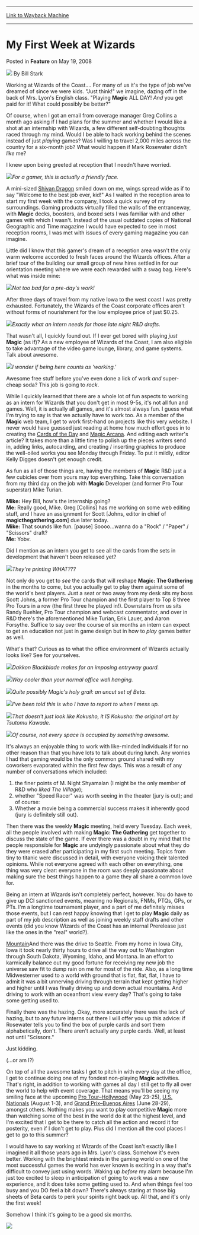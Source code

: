 
---
[Link to Wayback Machine](https://web.archive.org/web/20211023145357/https://magic.wizards.com/en/articles/archive/feature/my-first-week-wizards-2008-05-19)

[_metadata_:wayback_url]:- "https://magic.wizards.com/en/articles/archive/feature/my-first-week-wizards-2008-05-19"
[_metadata_:wayback_raw_url]:- "https://web.archive.org/web/20211023145357id_/https://magic.wizards.com/en/articles/archive/feature/my-first-week-wizards-2008-05-19"
[_metadata_:wayback_capture_timestamp]:- "2021-10-23 14:53:57+00:00"
[_metadata_:description]:- "Working at Wizards of the Coast.... For many of us it's the type of job we've dreamed of since we were kids. `Just think!` we imagine, dazing off in the back of Mrs. Lyon's English class. `Playing Magic ALL DAY! And you get paid for it! What could possibly be better?`Of course, when I got an email from coverage manager Greg Collins a month ago asking if I had plans for the"
[_metadata_:generator]:- "Drupal 7 (http://drupal.org)"
[_metadata_:publish_date]:- "2008-05-19"
---


My First Week at Wizards
========================



 Posted in **Feature**
 on May 19, 2008 






![](https://media.magic.wizards.com/styles/auth_small/public/images/person/authorpic_BillStark.jpg)
By Bill Stark











Working at Wizards of the Coast.... For many of us it's the type of job we've dreamed of since we were kids. "Just think!" we imagine, dazing off in the back of Mrs. Lyon's English class. "Playing **Magic** ALL DAY! *And* you get paid for it! What could possibly be better?"

Of course, when I got an email from coverage manager Greg Collins a month ago asking if I had plans for the summer and whether I would like a shot at an internship with Wizards, a few different self-doubting thoughts raced through my mind. Would I be able to hack working behind the scenes instead of just *playing* games? Was I willing to travel 2,000 miles across the country for a six-month job? What would happen if Mark Rosewater didn't *like* me?

I knew upon being greeted at reception that I needn't have worried.

![](https://media.magic.wizards.com/image_legacy_migration/magic/images/mtgcom/fcpics/features/458_ReceptionDragon.jpg)*For a gamer, this is actually a friendly face.*

A mini-sized [Shivan Dragon](https://gatherer.wizards.com/Pages/Card/Details.aspx?name=Shivan+Dragon) smiled down on me, wings spread wide as if to say "Welcome to the best job ever, kid!" As I waited in the reception area to start my first week with the company, I took a quick survey of my surroundings. Gaming products virtually filled the walls of the entranceway, with **Magic** decks, boosters, and boxed sets I was familiar with and other games with which I wasn't. Instead of the usual outdated copies of National Geographic and Time magazine I would have expected to see in most reception rooms, I was met with issues of every gaming magazine you can imagine.

Little did I know that this gamer's dream of a reception area wasn't the only warm welcome accorded to fresh faces around the Wizards offices. After a brief tour of the building our small group of new hires settled in for our orientation meeting where we were each rewarded with a swag bag. Here's what was inside mine:

![](https://media.magic.wizards.com/image_legacy_migration/magic/images/mtgcom/fcpics/features/458_SwagBag2.jpg)*Not too bad for a pre-day's work!*

After three days of travel from my native Iowa to the west coast I was pretty exhausted. Fortunately, the Wizards of the Coast corporate offices aren't without forms of nourishment for the low employee price of just $0.25.

![](https://media.magic.wizards.com/image_legacy_migration/magic/images/mtgcom/fcpics/features/458_CheapSodaCloseup.jpg)*Exactly what an intern needs for those late night R&D drafts.*

That wasn't all, I quickly found out. If I ever get bored with playing *just* **Magic** (as if)? As a new employee of Wizards of the Coast, I am also eligible to take advantage of the video game lounge, library, and game systems. Talk about awesome.

![](https://media.magic.wizards.com/image_legacy_migration/magic/images/mtgcom/fcpics/features/458_VideoGames.jpg)*I wonder if being here counts as 'working.'*

Awesome free stuff before you've even done a lick of work *and* super-cheap soda? This job is going to *rock*.

While I quickly learned that there are a whole lot of fun aspects to working as an intern for Wizards that you don't get in most 9-5s, it's not all fun and games. Well, it is actually all games, and it's almost always fun. I guess what I'm trying to say is that we actually have to work too. As a member of the **Magic** web team, I get to work first-hand on projects like this very website. I never would have guessed just reading at home how much effort goes in to creating the [Cards of the Day](http://archive.wizards.com/Magic/Magazine/Article.aspx?x=mtgcom/columnarchive&column=CardoftheDay) and [Magic Arcana](http://archive.wizards.com/Magic/Magazine/Article.aspx?x=mtgcom/columnarchive&column=MagicArcana). And editing each writer's article? It takes more than a little time to polish up the pieces writers send in, adding links, autocarding, and creating / inserting graphics to produce the well-oiled works you see Monday through Friday. To put it mildly, editor Kelly Digges doesn't get enough credit.

As fun as all of those things are, having the members of **Magic** R&D just a few cubicles over from yours may top everything. Take this conversation from my third day on the job with **Magic** Developer (and former Pro Tour superstar) Mike Turian.

**Mike:** Hey Bill, how's the internship going?  
**Me:** Really good, Mike. Greg [Collins] has me working on some web editing stuff, and I have an assignment for Scott [Johns, editor in chief of **magicthegathering.com**] due later today.  
**Mike:** That sounds like fun. [pause] Soooo...wanna do a "Rock" / "Paper" / "Scissors" draft?  
**Me:** Yobv.

Did I mention as an intern you get to see all the cards from the sets in development that haven't been released yet?

![](https://media.magic.wizards.com/image_legacy_migration/magic/images/mtgcom/fcpics/features/458_HolyCow.jpg)*They're printing WHAT???*

Not only do you get to *see* the cards that will reshape **Magic: The Gathering** in the months to come, but you actually get to play them against some of the world's best players. Just a seat or two away from my desk sits my boss Scott Johns, a former Pro Tour champion and the first player to Top 8 three Pro Tours in a row (the first three he played in!). Downstairs from us sits Randy Buehler, Pro Tour champion and webcast commentator, and over in R&D there's the aforementioned Mike Turian, Erik Lauer, and Aaron Forsythe. Suffice to say over the course of six months an intern can expect to get an education not just in game design but in how to *play* games better as well.

What's that? Curious as to what the office environment of Wizards actually looks like? See for yourselves.

![](https://media.magic.wizards.com/image_legacy_migration/magic/images/mtgcom/fcpics/features/458_DakkonBlackblade.jpg)*Dakkon Blackblade makes for an imposing entryway guard.*

![](https://media.magic.wizards.com/image_legacy_migration/magic/images/mtgcom/fcpics/features/458_WallHanging.jpg)*Way cooler than your normal office wall hanging.*

![](https://media.magic.wizards.com/image_legacy_migration/magic/images/mtgcom/fcpics/features/458_AlphaSheet.jpg)*Quite possibly Magic's holy grail: an uncut set of Beta.*

![](https://media.magic.wizards.com/image_legacy_migration/magic/images/mtgcom/fcpics/features/458_Boss.jpg)*I've been told this is who I have to report to when I mess up.*

![](https://media.magic.wizards.com/image_legacy_migration/magic/images/mtgcom/fcpics/features/458_Kokusho.jpg)*That doesn't just look like Kokusho, it IS Kokusho: the original art by Tsutomu Kawade.*

![](https://media.magic.wizards.com/image_legacy_migration/magic/images/mtgcom/fcpics/features/458_BlankPage.jpg)*Of course, not every space is occupied by something awesome.*

It's always an enjoyable thing to work with like-minded individuals if for no other reason than that you have lots to talk about during lunch. Any worries I had that gaming would be the only common ground shared with my coworkers evaporated within the first few days. This was a result of any number of conversations which included:




1. the finer points of M. Night Shyamalan (I might be the only member of R&D who *liked* *The Village*);
2. whether "Speed Racer" was worth seeing in the theater (jury is out); and of course:
3. Whether a movie being a commercial success makes it inherently good (jury is definitely still out).

Then there was the weekly **Magic** meeting, held every Tuesday. Each week, all the people involved with making **Magic: The Gathering** get together to discuss the state of the game. If ever there was a doubt in my mind that the people responsible for **Magic** are undyingly passionate about what they do they were erased after participating in my first such meeting. Topics from tiny to titanic were discussed in detail, with everyone voicing their talented opinions. While not everyone agreed with each other on everything, one thing was very clear: everyone in the room was deeply passionate about making sure the best things happen to a game they all share a common love for.

Being an intern at Wizards isn't completely perfect, however. You do have to give up DCI sanctioned events, meaning no Regionals, FNMs, PTQs, GPs, or PTs. I'm a longtime tournament player, and a part of me definitely misses those events, but I can rest happy knowing that I get to play **Magic** daily as part of my job description as well as joining weekly staff drafts and other events (did you know Wizards of the Coast has an internal Prerelease just like the ones in the "real" world?).

[Mountain](http://gatherer.wizards.com/Pages/Card/Details.aspx?&name=Mountain)And there was the drive to Seattle. From my home in Iowa City, Iowa it took nearly thirty hours to drive all the way out to Washington through South Dakota, Wyoming, Idaho, and Montana. In an effort to karmically balance out my good fortune for receiving my new job the universe saw fit to dump rain on me for most of the ride. Also, as a long time Midwesterner used to a world with ground that is flat, flat, flat, I have to admit it was a bit unnerving driving through terrain that kept getting higher and higher until I was finally driving up and down actual mountains. And driving to work with an oceanfront view every day? That's going to take some getting used to.

Finally there was the hazing. Okay, more accurately there was the lack of hazing, but to any future interns out there I will offer you up this advice: if Rosewater tells you to find the box of purple cards and sort them alphabetically, don't. There aren't actually any purple cards. Well, at least not until "Scissors."

Just kidding.

(...or am I?)

On top of all the awesome tasks I get to pitch in with every day at the office, I get to continue doing one of my fondest non-playing **Magic** activities. That's right, in addition to working with games all day I still get to fly all over the world to help with event coverage. That means you'll be seeing my smiling face at the upcoming [Pro Tour–Hollywood](http://archive.wizards.com/Magic/Magazine/Article.aspx?x=mtgcom/protour/hollywood08) (May 23-25), [U.S. Nationals](http://archive.wizards.com/Magic/Magazine/Article.aspx?x=events/nationals/us08) (August 1-3), and [Grand Prix–Buenos Aires](http://archive.wizards.com/Magic/Magazine/Article.aspx?x=mtgcom/grandprix/buenosaires08) (June 28-29), amongst others. Nothing makes you want to play competitive **Magic** more than watching some of the best in the world do it at the highest level, and I'm excited that I get to be there to catch all the action and record it for posterity, even if I don't get to play. Plus did I mention all the cool places I get to go to this summer?

I would have to say working at Wizards of the Coast isn't exactly like I imagined it all those years ago in Mrs. Lyon's class. Somehow it's even better. Working with the brightest minds in the gaming world on one of the most successful games the world has ever known is exciting in a way that's difficult to convey just using words. Waking up *before* my alarm because I'm just too excited to sleep in anticipation of going to work was a new experience, and it does take some getting used to. And when things feel too busy and you DO feel a bit down? There's always staring at those big sheets of Beta cards to perk your spirits right back up. All that, and it's only the first week!

Somehow I think it's going to be a good six months.

![](https://media.magic.wizards.com/image_legacy_migration/magic/images/mtgcom/fcpics/features/458_BilltheIntern.jpg)







